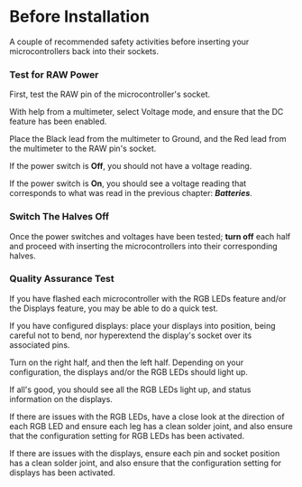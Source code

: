 # Before Installation
A couple of recommended safety activities before inserting your microcontrollers back into their sockets.

### Test for RAW Power
First, test the RAW pin of the microcontroller's socket.

With help from a multimeter, select Voltage mode, and ensure that the DC feature has been enabled.

Place the Black lead from the multimeter to Ground, and the Red lead from the multimeter to the RAW pin's socket.

If the power switch is **Off**, you should not have a voltage reading.

If the power switch is **On**, you should see a voltage reading that corresponds to what was read in the previous chapter: ***Batteries***.

### Switch The Halves Off
Once the power switches and voltages have been tested; **turn off** each half and proceed with inserting the microcontrollers into their corresponding halves.

### Quality Assurance Test
If you have flashed each microcontroller with the RGB LEDs feature and/or the Displays feature, you may be able to do a quick test.

If you have configured displays: place your displays into position, being careful not to bend, nor hyperextend the display's socket over its associated pins.

Turn on the right half, and then the left half.  Depending on your configuration, the displays and/or the RGB LEDs should light up.

If all's good, you should see all the RGB LEDs light up, and status information on the displays.

If there are issues with the RGB LEDs, have a close look at the direction of each RGB LED and ensure each leg has a clean solder joint, and also ensure that the configuration setting for RGB LEDs has been activated.

If there are issues with the displays, ensure each pin and socket position has a clean solder joint, and also ensure that the configuration setting for displays has been activated.
